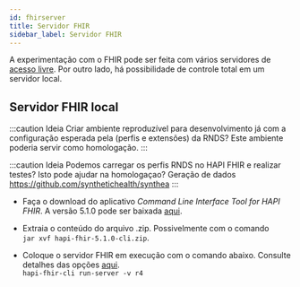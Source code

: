 ```yaml
---
id: fhirserver
title: Servidor FHIR
sidebar_label: Servidor FHIR
---
```


A experimentação com o FHIR pode ser feita com vários servidores de [acesso livre](../../tecnologias#implementa%C3%A7%C3%A3o-do-fhir). Por outro lado, há possibilidade
de controle total em um servidor local.

## Servidor FHIR local

:::caution Ideia
Criar ambiente reproduzível para desenvolvimento já com a configuração esperada pela (perfis e extensões) da RNDS? Este ambiente poderia servir como homologação.
:::

:::caution Ideia
Podemos carregar os perfis RNDS no HAPI FHIR e realizar testes? Isto pode ajudar na homologaçao?
Geração de dados
https://github.com/synthetichealth/synthea
:::

- Faça o download do aplicativo _Command Line Interface Tool for HAPI FHIR_. A versão 5.1.0 pode ser baixada [aqui](https://github.com/hapifhir/hapi-fhir/releases/download/v5.1.0/hapi-fhir-5.1.0-cli.zip).

- Extraia o conteúdo do arquivo .zip. Possivelmente com o comando  
  `jar xvf hapi-fhir-5.1.0-cli.zip`.

- Coloque o servidor FHIR em execução com o comando abaixo. Consulte detalhes das opções [aqui](https://hapifhir.io/hapi-fhir/docs/tools/hapi_fhir_cli.html).  
  `hapi-fhir-cli run-server -v r4`
